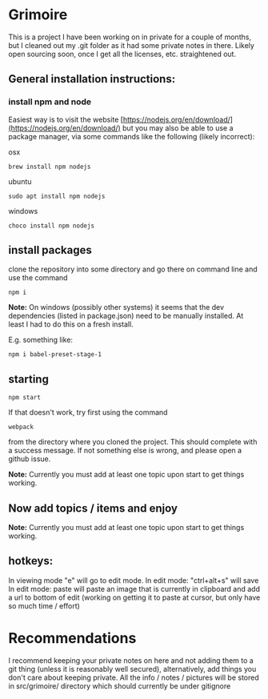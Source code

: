 # Grimoire

This is a project I have been working on in private for a couple of months, but I cleaned out my .git folder as it had some private notes in there. Likely open sourcing soon, once I get all the licenses, etc. straightened out. 

## General installation instructions:
### install npm and node
Easiest way is to visit the website [https://nodejs.org/en/download/](https://nodejs.org/en/download/)
but you may also be able to use a package manager, via some commands like the following (likely incorrect): 

osx
```
brew install npm nodejs
```
ubuntu
```
sudo apt install npm nodejs
```  
windows
```
choco install npm nodejs
```
## install packages
clone the repository into some directory and go there on command line and use the command
```
npm i
```
**Note:**
On windows (possibly other systems) it seems that the dev dependencies (listed in package.json) need to be manually installed. At least I had to do this on a fresh install. 

E.g. something like:
```
npm i babel-preset-stage-1
```
## starting
```
npm start 
```
If that doesn't work, try first using the command 
```
webpack
```
from the directory where you cloned the project. This should complete with a success message. If not something else is wrong, and please open a github issue. 

**Note:** 
Currently you must add at least one topic upon start to get things working. 

## Now add topics / items and enjoy

**Note:** 
Currently you must add at least one topic upon start to get things working. 

## hotkeys: 
In viewing mode "e" will go to edit mode. 
In edit mode: "ctrl+alt+s" will save
In edit mode: paste will paste an image that is currently in clipboard and add a url to bottom of edit (working on getting it to paste at cursor, but only have so much time / effort)

# Recommendations
I recommend keeping your private notes on here and not adding them to a git thing (unless it is reasonably well secured), alternatively, add things you don't care about keeping private. All the info / notes / pictures will be stored in src/grimoire/ directory which should currently be under gitignore